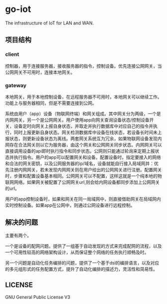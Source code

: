 # go-iot

The infrastructure of IoT for LAN and WAN.

## 项目结构

### client

控制器，用于连接服务器，接收服务器的指令，控制设备。优先连接公网网关，当公网网关不可用时，连接本地网关。

### gateway

本地网关，用于本地控制设备，在远程服务器不可用时，本地网关可以继续工作。功能上与服务器相同，但是不需要连接到公网。

系统由用户（app）设备（物联网终端）和网关组成。其中网关分为两级，一个是内网网关，另一个是公网网关。用户使用app向网关查询设备状态/控制设备开关，设备定时向网关上报自身状态，并取走并执行数据库中对应自己的指令并执行，同时上报更新自身状态。网关检测数据库中设备在线状态，若设备长时间未上报状态，则更新设备状态为离线。两套网关系统互为冗余，如果物联网设备发现内网存在合法网关则以它为服务器，由这个网关和公网网关同步状态。内网网关可以直接调用设备的api即时执行指令和同步状态。公网则只能通过轮询来定期上报状态并执行指令。用户的app可以配置网关和设备。配置设备时，指定要接入的网络和合法的网关密钥，以及公网服务器的ip/域名，设备就能自行接入局域网并：优先注册内网网关，若未发现内网网关则在用户给出的公网网关进行注册。配置网关时，步骤和配置设备基本相同。公网网关可以不配置，这样这就是一个纯本地的物联网网络。如果网关被配置了公网网关url,则会给内网设备都同步添加上公网网关的url。

用户的app控制设备时，如果和网关在同一局域网中，则直接借助网关在局域网内实时控制设备。如果app在公网中，则通过公网设备进行远程控制。

## 解决的问题

主要有两个。

一个是设备的配网问题。提供了一组基于自动发现的方式来完成配网的流程，以及一个可用性较高的网络架构设计，从而保证整个网络的任务执行顺畅及时。

另一个问题是自动化任务编排的问题，提供了一个基于dsl的编排语言，以及对应的多元组形式的任务配置方式，提升了自动化编排的描述力，灵活性和简易性。

## LICENSE

GNU General Public License V3
